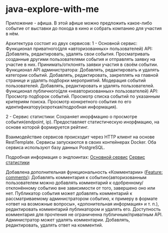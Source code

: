 # java-explore-with-me
Приложение - афиша. В этой афише можно предложить какое-либо событие от выставки до похода в кино и собрать компанию для участия в нём. 

Архитектура состоит из двух сервисов:
1 - Основной сервис:
Функционал приватного(для «авторизованных» пользователей) API:
Добавлять, редактировать, удалять свои события.
Просматривать созданные другими пользователями события и отправлять заявку на участие в них.
Принимать/отклонять заявки участия в своём событии.
Функционал API администратора:
Добавлять, редактировать и удалять категории событий.
Добавлять, редактировать, закреплять на главной странице и удалять подборки мероприятий.
Модерация событий пользователей.
Добавлять, редактировать и удалять пользователей.
Функционал публичного(для «неавторизованных» пользователей) API:
Просмотр подборок событий.
Просмотр списка событий по указанным критериям поиска.
Просмотр конкретного события по его идентификатору(короткая/подробная информация).

2 - Сервис статистики:
Сохраняет инорфмацию о просмотре события(endpoint, ip).
Предоставляет статистическую инорфмацию, на основе которой формируется рейтинг.

Взаимодействие сервисов происходит через HTTP клиент на основе RestTemplate. Сервисы запускаются в своих контейнерах Docker. Оба сервиса используют базу данных PostgreSQL.

Подробная информация о эндпоинтах:
[Основной сервис](https://raw.githubusercontent.com/yandex-praktikum/java-explore-with-me/main/ewm-main-service-spec.json)
[Сервис статистики](https://raw.githubusercontent.com/yandex-praktikum/java-explore-with-me/main/ewm-stats-service-spec.json)

Добавлена дополнительная функциональность «Комментарии» ([Feature: comments](https://github.com/ArseniiYanovskyi/java-explore-with-me/pull/5)):
Добавлять комментария к событию(авторизованным пользователем можно добавлять комментарий к одобренному/отклонённому событию вне зависимости от того, завершено оно или нет. Публикатор события может добавлять комментарий к рассматриваемому администратором событию, к примеру в формате «ответ на возможные вопросы», «допонительная информация» и т. п.), редактировать комментарий публикатором и удалять его.
Доступность комментария для прочтения не ограниченна публичным/приватным API.
Администратор может удалять комментарии.
Добавлять, редактировать, удалять ответ на комментий.
